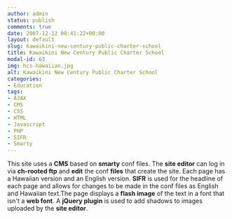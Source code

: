 ```yaml
---
author: admin
status: publish
comments: true
date: 2007-12-12 00:41:22+00:00
layout: default
slug: kawaikini-new-century-public-charter-school
title: Kawaikini New Century Public Charter School
modal-id: 63
img: hcs-hawaiian.jpg
alt: Kawaikini New Century Public Charter School
categories:
- Education
tags:
- AJAX
- CMS
- CSS
- HTML
- Javascript
- PHP
- SIFR
- Smarty
---
```

This site uses a **CMS** based on **smarty** conf files. The **site editor** can log in via **ch-rooted ftp** and **edit** the conf **files** that create the site. Each page has a Hawaiian version and an English version. **SIFR** is used for the headline of each page and allows for changes to be made in the conf files as English and Hawaiian text.The page displays a **flash image** of the text in a font that isn't a **web font**. A **jQuery plugin** is used to add shadows to images uploaded by the **site editor**.
